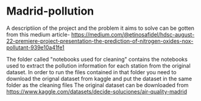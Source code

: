 # Madrid-pollution
A descriptiion of the project and the problem it aims to solve can be gotten from this medium article- https://medium.com/@etinosafidel/hdsc-august-22-premiere-project-presentation-the-prediction-of-nitrogen-oxides-nox-pollutant-939e10a41fe1

The folder called "notebooks used for cleaning" contains the notebooks used to extract the pollution information for each station from the original dataset. In order to run the files contained in that folder you need to download the orignal dataset from kaggle and put the dataset in the same folder as the cleaning files
The original dataset can be downloaded from https://www.kaggle.com/datasets/decide-soluciones/air-quality-madrid
